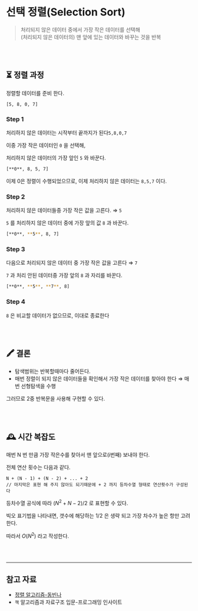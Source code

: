 # 선택 정렬(Selection Sort)

> 처리되지 않은 데이터 중에서 가장 작은 데이터를 선택해
> <br/>
> (처리되지 않은 데이터의) 맨 앞에 있는 데이터와 바꾸는 것을 반복

<br/>
<br/>

## ⏳ 정렬 과정

정렬할 데이터를 준비 한다.

```
[5, 8, 0, 7]
```

### Step 1

처리하지 않은 데이터는 시작부터 끝까지가 된다`5,8,0,7`

이중 가장 작은 데이터인 `0` 을 선택해,

처리하지 않은 데이터의 가장 앞인 `5` 와 바꾼다.

```bash
[**0**, 8, 5, 7]
```

이제 0은 정렬이 수행되었으므로, 이제 처리하지 않은 데이터는 `8,5,7` 이다.

### Step 2

처리하지 않은 데이터들중 가장 작은 값을 고른다. ⇒ `5`

`5` 를 처리하지 않은 데이터 중에 가장 앞의 값 `8` 과 바꾼다.

```bash
[**0**, **5**, 8, 7]
```

### Step 3

다음으로 처리되지 않은 데이터 중 가장 작은 값을 고른다 ⇒ `7`

`7` 과 처리 안된 데이터중 가장 앞의 `8` 과 자리를 바꾼다.

```bash
[**0**, **5**, **7**, 8]
```

### Step 4

`8` 은 비교할 데이터가 없으므로, 이대로 종료한다

<br/>
<br/>

## 🖍 결론

- 탐색범위는 반복할때마다 줄어든다.
- 매번 정렬이 되지 않은 데이터들을 확인해서 가장 작은 데이터를 찾아야 한다 ⇒ 매번 선형탐색을 수행

그러므로 2중 반복문을 사용해 구현할 수 있다.

<br/>
<br/>

## 🕰 시간 복잡도

매번 N 번 만큼 가장 작은수를 찾아서 맨 앞으로(i번째) 보내야 한다.

전체 연산 횟수는 다음과 같다.

```
N + (N - 1) + (N - 2) + ... + 2
// 마지막은 표현 해 주지 않아도 되기때문에 + 2 까지 등차수열 형태로 연산횟수가 구성된다
```

등차수열 공식에 따라 $(N^2 + N - 2) / 2$ 로 표현할 수 있다.

빅오 표기법을 나타내면, 갯수에 해당하는 1/2 은 생략 되고 가장 차수가 높은 항만 고려한다.

따라서 $`O(N^2)`$ 라고 작성한다.

<br/>
<br/>

---

## 참고 자료

- [정렬 알고리즘-동빈나](https://youtu.be/KGyK-pNvWos)
- `책` 알고리즘과 자료구조 입문-프로그래밍 인사이트
